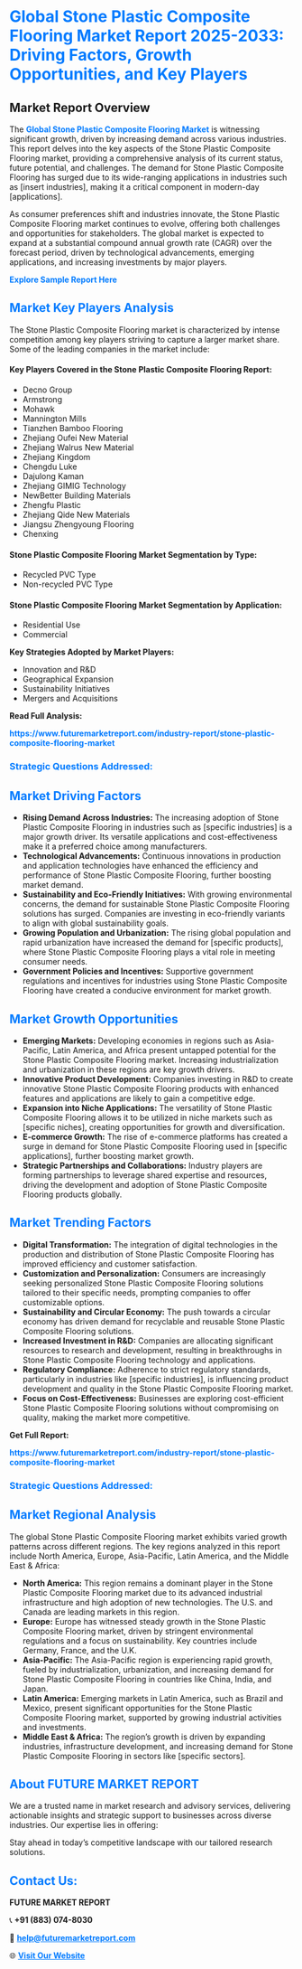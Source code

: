 <h1 style="color: #007BFF;">Global Stone Plastic Composite Flooring Market Report 2025-2033: Driving Factors, Growth Opportunities, and Key Players</h1>

<section id="overview">
<h2>Market Report Overview</h2>
<p>The <a href="https://www.futuremarketreport.com/industry-report/stone-plastic-composite-flooring-market" style="color: #007BFF; text-decoration: none;"><strong>Global Stone Plastic Composite Flooring Market</strong></a> is witnessing significant growth, driven by increasing demand across various industries. This report delves into the key aspects of the Stone Plastic Composite Flooring market, providing a comprehensive analysis of its current status, future potential, and challenges. The demand for Stone Plastic Composite Flooring has surged due to its wide-ranging applications in industries such as [insert industries], making it a critical component in modern-day [applications].</p>
<p>As consumer preferences shift and industries innovate, the Stone Plastic Composite Flooring market continues to evolve, offering both challenges and opportunities for stakeholders. The global market is expected to expand at a substantial compound annual growth rate (CAGR) over the forecast period, driven by technological advancements, emerging applications, and increasing investments by major players.</p>
</section>

<section id="overview">
<p><a href="https://www.futuremarketreport.com/request-sample/reportId=28459" style="color: #007BFF; text-decoration: none;"><strong>Explore Sample Report Here</strong></a></p>
</section>

<section id="key-players">
<h2 style="color: #007BFF;">Market Key Players Analysis</h2>
<p>The Stone Plastic Composite Flooring market is characterized by intense competition among key players striving to capture a larger market share. Some of the leading companies in the market include:</p>
<h4>Key Players Covered in the Stone Plastic Composite Flooring Report:</h4>
<ul><li>Decno Group</li><li>Armstrong</li><li>Mohawk</li><li>Mannington Mills</li><li>Tianzhen Bamboo Flooring</li><li>Zhejiang Oufei New Material</li><li>Zhejiang Walrus New Material</li><li>Zhejiang Kingdom</li><li>Chengdu Luke</li><li>Dajulong Kaman</li><li>Zhejiang GIMIG Technology</li><li>NewBetter Building Materials</li><li>Zhengfu Plastic</li><li>Zhejiang Qide New Materials</li><li>Jiangsu Zhengyoung Flooring</li><li>Chenxing</li></ul>
<h4>Stone Plastic Composite Flooring Market Segmentation by Type:</h4>
<ul><li>Recycled PVC Type</li><li>Non-recycled PVC Type</li></ul>

<h4>Stone Plastic Composite Flooring Market Segmentation by Application:</h4>
<ul><li>Residential Use</li><li>Commercial</li></ul>
<p><strong>Key Strategies Adopted by Market Players:</strong></p>
<ul>
<li>Innovation and R&D</li>
<li>Geographical Expansion</li>
<li>Sustainability Initiatives</li>
<li>Mergers and Acquisitions</li>
</ul>
</section>

<section>
<p><strong>Read Full Analysis: </strong></p><a href="https://www.futuremarketreport.com/industry-report/stone-plastic-composite-flooring-market" style="color: #007BFF; text-decoration: none;"><strong>https://www.futuremarketreport.com/industry-report/stone-plastic-composite-flooring-market</strong></a>
<h3 style="color: #007BFF;">Strategic Questions Addressed:</h3>
</section>

<section id="driving-factors">
<h2 style="color: #007BFF;">Market Driving Factors</h2>
<ul>
<li><strong>Rising Demand Across Industries:</strong> The increasing adoption of Stone Plastic Composite Flooring in industries such as [specific industries] is a major growth driver. Its versatile applications and cost-effectiveness make it a preferred choice among manufacturers.</li>
<li><strong>Technological Advancements:</strong> Continuous innovations in production and application technologies have enhanced the efficiency and performance of Stone Plastic Composite Flooring, further boosting market demand.</li>
<li><strong>Sustainability and Eco-Friendly Initiatives:</strong> With growing environmental concerns, the demand for sustainable Stone Plastic Composite Flooring solutions has surged. Companies are investing in eco-friendly variants to align with global sustainability goals.</li>
<li><strong>Growing Population and Urbanization:</strong> The rising global population and rapid urbanization have increased the demand for [specific products], where Stone Plastic Composite Flooring plays a vital role in meeting consumer needs.</li>
<li><strong>Government Policies and Incentives:</strong> Supportive government regulations and incentives for industries using Stone Plastic Composite Flooring have created a conducive environment for market growth.</li>
</ul>
</section>

<section id="growth-opportunities">
<h2 style="color: #007BFF;">Market Growth Opportunities</h2>
<ul>
<li><strong>Emerging Markets:</strong> Developing economies in regions such as Asia-Pacific, Latin America, and Africa present untapped potential for the Stone Plastic Composite Flooring market. Increasing industrialization and urbanization in these regions are key growth drivers.</li>
<li><strong>Innovative Product Development:</strong> Companies investing in R&D to create innovative Stone Plastic Composite Flooring products with enhanced features and applications are likely to gain a competitive edge.</li>
<li><strong>Expansion into Niche Applications:</strong> The versatility of Stone Plastic Composite Flooring allows it to be utilized in niche markets such as [specific niches], creating opportunities for growth and diversification.</li>
<li><strong>E-commerce Growth:</strong> The rise of e-commerce platforms has created a surge in demand for Stone Plastic Composite Flooring used in [specific applications], further boosting market growth.</li>
<li><strong>Strategic Partnerships and Collaborations:</strong> Industry players are forming partnerships to leverage shared expertise and resources, driving the development and adoption of Stone Plastic Composite Flooring products globally.</li>
</ul>
</section>

<section id="trending-factors">
<h2 style="color: #007BFF;">Market Trending Factors</h2>
<ul>
<li><strong>Digital Transformation:</strong> The integration of digital technologies in the production and distribution of Stone Plastic Composite Flooring has improved efficiency and customer satisfaction.</li>
<li><strong>Customization and Personalization:</strong> Consumers are increasingly seeking personalized Stone Plastic Composite Flooring solutions tailored to their specific needs, prompting companies to offer customizable options.</li>
<li><strong>Sustainability and Circular Economy:</strong> The push towards a circular economy has driven demand for recyclable and reusable Stone Plastic Composite Flooring solutions.</li>
<li><strong>Increased Investment in R&D:</strong> Companies are allocating significant resources to research and development, resulting in breakthroughs in Stone Plastic Composite Flooring technology and applications.</li>
<li><strong>Regulatory Compliance:</strong> Adherence to strict regulatory standards, particularly in industries like [specific industries], is influencing product development and quality in the Stone Plastic Composite Flooring market.</li>
<li><strong>Focus on Cost-Effectiveness:</strong> Businesses are exploring cost-efficient Stone Plastic Composite Flooring solutions without compromising on quality, making the market more competitive.</li>
</ul>
</section>

<section>
<p><strong>Get Full Report: </strong></p><a href="https://www.futuremarketreport.com/industry-report/stone-plastic-composite-flooring-market" style="color: #007BFF; text-decoration: none;"><strong>https://www.futuremarketreport.com/industry-report/stone-plastic-composite-flooring-market</strong></a>
<h3 style="color: #007BFF;">Strategic Questions Addressed:</h3>
</section>


<section id="regional-analysis">
<h2 style="color: #007BFF;">Market Regional Analysis</h2>
<p>The global Stone Plastic Composite Flooring market exhibits varied growth patterns across different regions. The key regions analyzed in this report include North America, Europe, Asia-Pacific, Latin America, and the Middle East & Africa:</p>
<ul>
<li><strong>North America:</strong> This region remains a dominant player in the Stone Plastic Composite Flooring market due to its advanced industrial infrastructure and high adoption of new technologies. The U.S. and Canada are leading markets in this region.</li>
<li><strong>Europe:</strong> Europe has witnessed steady growth in the Stone Plastic Composite Flooring market, driven by stringent environmental regulations and a focus on sustainability. Key countries include Germany, France, and the U.K.</li>
<li><strong>Asia-Pacific:</strong> The Asia-Pacific region is experiencing rapid growth, fueled by industrialization, urbanization, and increasing demand for Stone Plastic Composite Flooring in countries like China, India, and Japan.</li>
<li><strong>Latin America:</strong> Emerging markets in Latin America, such as Brazil and Mexico, present significant opportunities for the Stone Plastic Composite Flooring market, supported by growing industrial activities and investments.</li>
<li><strong>Middle East & Africa:</strong> The region’s growth is driven by expanding industries, infrastructure development, and increasing demand for Stone Plastic Composite Flooring in sectors like [specific sectors].</li>
</ul>
</section>

<footer>
<h2 style="color: #007BFF;">About FUTURE MARKET REPORT</h2>
<p>We are a trusted name in market research and advisory services, delivering actionable insights and strategic support to businesses across diverse industries. Our expertise lies in offering:</p>

<p>Stay ahead in today’s competitive landscape with our tailored research solutions.</p>

<h2 style="color: #007BFF;">Contact Us:</h2>
<p><strong>FUTURE MARKET REPORT</strong></p>
<p>📞 <strong>+91 (883) 074-8030</strong></p>
<p>📧 <strong><a href="mailto:help@futuremarketreport.com" style="color: #007BFF;">help@futuremarketreport.com</a></strong></p>
<p>🌐 <strong><a href="https://www.futuremarketreport.com/" style="color: #007BFF;">Visit Our Website</a></strong></p>
</footer>